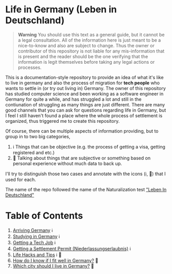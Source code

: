 # Life in Germany (Leben in Deutschland)

> **Warning**
> You should use this text as a general guide, but it cannot be a legal consultation. All of the information here is just meant to be a nice-to-know and also are subject to change. Thus the owner or contributor of this repository is not liable for any mis-information that is present and the reader should be the one verifying that the information is legit themselves before taking any legal actions or processes. 

This is a documentation-style repository to provide an idea of what it's like to live in germany and also the process of migration for **tech people** who wants to settle in (or try out living in) Germany. The owner of this repository has studied computer science and been working as a software engineer in Germany for quite a while, and has struggled a lot and still in the contiunation of struggling as many things are just different. There are many good channels that you can ask for questions regarding life in Germany, but I feel I still haven't found a place where the whole process of settlement is organized, thus triggered me to create this repository.

Of course, there can be multiple aspects of information providing, but to group in to two big categories, 

1. :information_source: Things that can be objective (e.g. the process of getting a visa, getting registered and etc.)
1. :thinking: Talking about things that are subjective or something based on personal experience without much data to back up.

I'll try to distinguish those two cases and annotate with the icons (:information_source:, :thinking:)  that I used for each. 

The name of the repo followed the name of the Naturalization test ["Leben In Deutschland"](https://de.wikipedia.org/wiki/Einb%C3%BCrgerungstest)

# Table of Contents

1. [Arriving Germany](https://github.com/h-joo/life-in-germany/blob/main/Arriving_Germany.md) :information_source:
1. [Studying in Germany](https://github.com/h-joo/life-in-germany/blob/main/Studying_In_Germany.md) :information_source:
1. [Getting a Tech Job](https://github.com/h-joo/life-in-germany/blob/main/Getting_A_Tech_Job.md) :information_source:
1. [Getting a Settlement Permit (Niederlassungserlaubnis)](https://github.com/h-joo/life-in-germany/blob/main/Getting_A_Settlement_Permit.md) :information_source:
1. [Life Hacks and Tips](https://github.com/h-joo/life-in-germany/blob/main/Life_Hacks_And_Tips.md) :information_source: :thinking:
1. [How do I know if I fit well in Germany?](https://github.com/h-joo/life-in-germany/blob/main/Fitting_In_Germany.md) :thinking: 
1. [Which city should I live in Germany?](https://github.com/h-joo/life-in-germany/blob/main/Which_City_To_Live.md) :thinking: 
